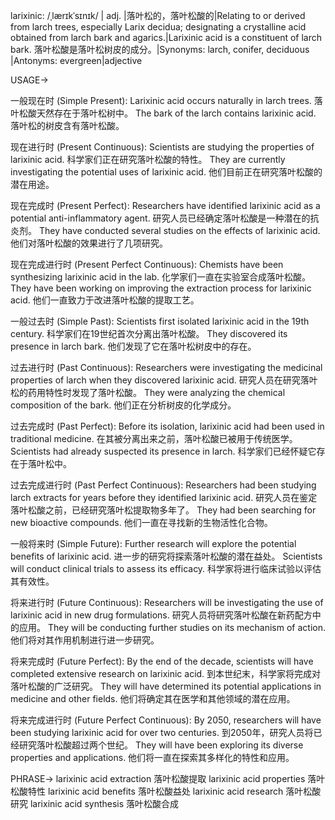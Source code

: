 larixinic: /ˌlærɪkˈsɪnɪk/
| adj. |落叶松的，落叶松酸的|Relating to or derived from larch trees, especially Larix decidua; designating a crystalline acid obtained from larch bark and agarics.|Larixinic acid is a constituent of larch bark. 落叶松酸是落叶松树皮的成分。|Synonyms: larch, conifer, deciduous |Antonyms: evergreen|adjective


USAGE->

一般现在时 (Simple Present):
Larixinic acid occurs naturally in larch trees.  落叶松酸天然存在于落叶松树中。
The bark of the larch contains larixinic acid. 落叶松的树皮含有落叶松酸。

现在进行时 (Present Continuous):
Scientists are studying the properties of larixinic acid. 科学家们正在研究落叶松酸的特性。
They are currently investigating the potential uses of larixinic acid. 他们目前正在研究落叶松酸的潜在用途。

现在完成时 (Present Perfect):
Researchers have identified larixinic acid as a potential anti-inflammatory agent. 研究人员已经确定落叶松酸是一种潜在的抗炎剂。
They have conducted several studies on the effects of larixinic acid. 他们对落叶松酸的效果进行了几项研究。

现在完成进行时 (Present Perfect Continuous):
Chemists have been synthesizing larixinic acid in the lab. 化学家们一直在实验室合成落叶松酸。
They have been working on improving the extraction process for larixinic acid.  他们一直致力于改进落叶松酸的提取工艺。

一般过去时 (Simple Past):
Scientists first isolated larixinic acid in the 19th century.  科学家们在19世纪首次分离出落叶松酸。
They discovered its presence in larch bark. 他们发现了它在落叶松树皮中的存在。

过去进行时 (Past Continuous):
Researchers were investigating the medicinal properties of larch when they discovered larixinic acid. 研究人员在研究落叶松的药用特性时发现了落叶松酸。
They were analyzing the chemical composition of the bark. 他们正在分析树皮的化学成分。

过去完成时 (Past Perfect):
Before its isolation, larixinic acid had been used in traditional medicine. 在其被分离出来之前，落叶松酸已被用于传统医学。
Scientists had already suspected its presence in larch. 科学家们已经怀疑它存在于落叶松中。

过去完成进行时 (Past Perfect Continuous):
Researchers had been studying larch extracts for years before they identified larixinic acid. 研究人员在鉴定落叶松酸之前，已经研究落叶松提取物多年了。
They had been searching for new bioactive compounds. 他们一直在寻找新的生物活性化合物。

一般将来时 (Simple Future):
Further research will explore the potential benefits of larixinic acid.  进一步的研究将探索落叶松酸的潜在益处。
Scientists will conduct clinical trials to assess its efficacy. 科学家将进行临床试验以评估其有效性。

将来进行时 (Future Continuous):
Researchers will be investigating the use of larixinic acid in new drug formulations. 研究人员将研究落叶松酸在新药配方中的应用。
They will be conducting further studies on its mechanism of action. 他们将对其作用机制进行进一步研究。

将来完成时 (Future Perfect):
By the end of the decade, scientists will have completed extensive research on larixinic acid. 到本世纪末，科学家将完成对落叶松酸的广泛研究。
They will have determined its potential applications in medicine and other fields. 他们将确定其在医学和其他领域的潜在应用。

将来完成进行时 (Future Perfect Continuous):
By 2050, researchers will have been studying larixinic acid for over two centuries. 到2050年，研究人员将已经研究落叶松酸超过两个世纪。
They will have been exploring its diverse properties and applications. 他们将一直在探索其多样化的特性和应用。


PHRASE->
larixinic acid extraction  落叶松酸提取
larixinic acid properties 落叶松酸特性
larixinic acid benefits 落叶松酸益处
larixinic acid research 落叶松酸研究
larixinic acid synthesis 落叶松酸合成

